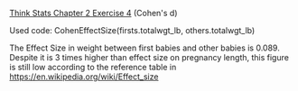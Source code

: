 [Think Stats Chapter 2 Exercise 4](http://greenteapress.com/thinkstats2/html/thinkstats2003.html#toc24) (Cohen's d)

Used code: CohenEffectSize(firsts.totalwgt_lb, others.totalwgt_lb)

The Effect Size in weight between first babies and other babies is 0.089.
Despite it is 3 times higher than effect size on pregnancy length, this figure is still low according to the reference table in https://en.wikipedia.org/wiki/Effect_size
